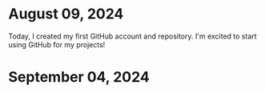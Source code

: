 # August 09, 2024
Today, I created my first GitHub account and repository. I'm excited to start using GitHub for my projects!

# September 04, 2024
